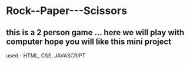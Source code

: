 # Rock--Paper---Scissors
this is a 2 person game ... here we will play with computer hope you will like this mini project 
-----------------------------------------------------------------------------------------------------
used - HTML, CSS, JAVASCRIPT